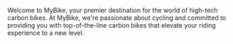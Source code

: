 Welcome to MyBike, your premier destination for the world of high-tech carbon bikes. At MyBike, we're passionate about cycling and committed to providing you with top-of-the-line carbon bikes that elevate your riding experience to a new level.
